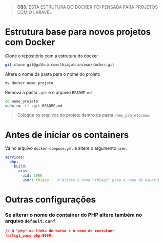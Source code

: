 > **OBS**: ESTA ESTRUTURA DO DOCKER FOI PENSADA PARA PROJETOS COM O LARAVEL

# Estrutura base para novos projetos com Docker

Clone o repositório com a estrutura do docker
```bash
git clone git@github.com:thiagotrancoso/docker.git
```

Altere o nome da pasta para o nome do projeto
```bash
mv docker nome_projeto
```

Remova a pasta `.git` e  o arquivo `README.md`
```bash
cd nome_projeto
sudo rm -rf .git README.md
```

> Coloque os arquivos do projeto dentro da pasta `/meu_projeto/www`.

# Antes de iniciar os containers

Vá no arquivo `docker-compose.yml` e altere o argumento `user`.

```yml
services:
  php:
    build:
      args:
        uid: 1000
        user: thiago    # Altere o nome "thiago" para o nome de usuário da máquina host
```

# Outras configurações
### Se alterar o nome do container do PHP altere também no arquivo `default.conf`

```json
// O "php" na linha de baixo é o nome do container
fastcgi_pass php:9000;
```
